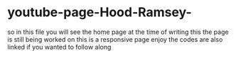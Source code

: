# youtube-page-Hood-Ramsey-
so in this file you will see the home page at the time of writing this the page is still being worked on
this is a responsive page enjoy the codes are also linked if you wanted to follow along 
